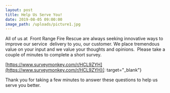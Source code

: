 ```yaml
---
layout: post
title: Help Us Serve You!
date: 2019-08-05 09:00:00
image_path: /uploads/picture1.jpg
---
```


All of us at&nbsp; Front Range Fire Rescue are always seeking innovative ways to improve our service&nbsp; delivery to you, our customer. We place tremendous value on your input and we value your thoughts and opinions.&nbsp; Please take a couple of minutes to complete a short survey.

[https://www.surveymonkey.com/r/HCL9ZYH](https://www.surveymonkey.com/r/HCL9ZYH){: target="_blank"}

Thank you for taking a few minutes to answer these questions to help us serve you better.